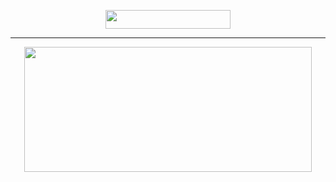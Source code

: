 <p align="center">
  <img width="200" height="30" src="https://i.gyazo.com/0dbe4ba5b12960a33ba90e54a4aad40a.png">
</p>

---------------------------------------------------------

<p align="center">
  <img width="460" height="200" src="https://i.gyazo.com/4495e975533e24bbc78e3685260a8c4a.png">
</p>
